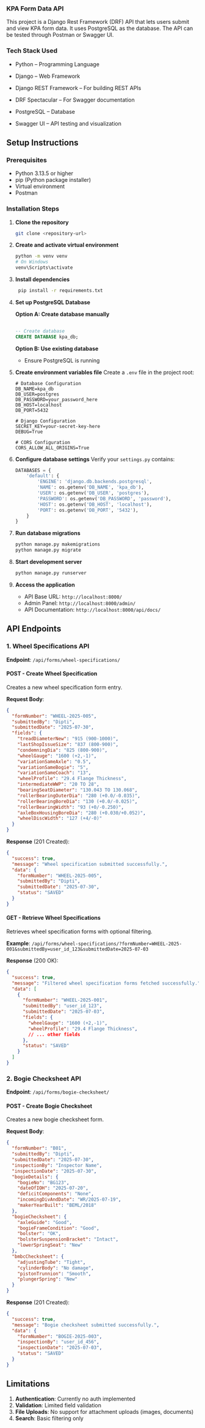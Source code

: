 ### KPA Form Data API

This project is a Django Rest Framework (DRF) API that lets users submit and view KPA form data. It uses PostgreSQL as the database. The API can be tested through Postman or Swagger UI.

### Tech Stack Used

- Python – Programming Language

- Django – Web Framework

- Django REST Framework – For building REST APIs

- DRF Spectacular – For Swagger documentation

- PostgreSQL – Database

- Swagger UI – API testing and visualization


## Setup Instructions

### Prerequisites
- Python 3.13.5 or higher
- pip (Python package installer)
- Virtual environment 
- Postman

### Installation Steps

1. **Clone the repository**
   ```bash
   git clone <repository-url>
   ```

2. **Create and activate virtual environment**
   ```bash
   python -m venv venv
   # On Windows
   venv\Scripts\activate
   ```

3. **Install dependencies**
   ```bash
    pip install -r requirements.txt
   ```

4. **Set up PostgreSQL Database**
   
   **Option A: Create database manually**
   ```sql
 
   -- Create database
   CREATE DATABASE kpa_db;
   ```
   
   **Option B: Use existing database**
   - Ensure PostgreSQL is running

5. **Create environment variables file**
   Create a `.env` file in the project root:
   ```env
   # Database Configuration
   DB_NAME=kpa_db
   DB_USER=postgres
   DB_PASSWORD=your_password_here
   DB_HOST=localhost
   DB_PORT=5432
   
   # Django Configuration
   SECRET_KEY=your-secret-key-here
   DEBUG=True
   
   # CORS Configuration
   CORS_ALLOW_ALL_ORIGINS=True
   ```

6. **Configure database settings**
   Verify your `settings.py` contains:
   ```python
   DATABASES = {
       'default': {
           'ENGINE': 'django.db.backends.postgresql',
           'NAME': os.getenv('DB_NAME', 'kpa_db'),
           'USER': os.getenv('DB_USER', 'postgres'),
           'PASSWORD': os.getenv('DB_PASSWORD', 'password'),
           'HOST': os.getenv('DB_HOST', 'localhost'),
           'PORT': os.getenv('DB_PORT', '5432'),
       }
   }
   ```

4. **Run database migrations**
   ```bash
   python manage.py makemigrations
   python manage.py migrate
   ```

5. **Start development server**
   ```bash
   python manage.py runserver
   ```

7. **Access the application**
   - API Base URL: `http://localhost:8000/`
   - Admin Panel: `http://localhost:8000/admin/`
   - API Documentation: `http://localhost:8000/api/docs/`

## API Endpoints

### 1. Wheel Specifications API

**Endpoint**: `/api/forms/wheel-specifications/`

#### POST - Create Wheel Specification
Creates a new wheel specification form entry.

**Request Body**:
```json
{
  "formNumber": "WHEEL-2025-005",
  "submittedBy": "Dipti",
  "submittedDate": "2025-07-30",
  "fields": {
    "treadDiameterNew": "915 (900-1000)",
    "lastShopIssueSize": "837 (800-900)",
    "condemningDia": "825 (800-900)",
    "wheelGauge": "1600 (+2,-1)",
    "variationSameAxle": "0.5",
    "variationSameBogie": "5",
    "variationSameCoach": "13",
    "wheelProfile": "29.4 Flange Thickness",
    "intermediateWWP": "20 TO 28",
    "bearingSeatDiameter": "130.043 TO 130.068",
    "rollerBearingOuterDia": "280 (+0.0/-0.035)",
    "rollerBearingBoreDia": "130 (+0.0/-0.025)",
    "rollerBearingWidth": "93 (+0/-0.250)",
    "axleBoxHousingBoreDia": "280 (+0.030/+0.052)",
    "wheelDiscWidth": "127 (+4/-0)"
  }
}
```

**Response** (201 Created):
```json
{
  "success": true,
  "message": "Wheel specification submitted successfully.",
  "data": {
    "formNumber": "WHEEL-2025-005",
    "submittedBy": "Dipti",
    "submittedDate": "2025-07-30",
    "status": "SAVED"
  }
}
```

#### GET - Retrieve Wheel Specifications
Retrieves wheel specification forms with optional filtering.

**Example**: `/api/forms/wheel-specifications/?formNumber=WHEEL-2025-001&submittedBy=user_id_123&submittedDate=2025-07-03`

**Response** (200 OK):
```json
{
  "success": true,
  "message": "Filtered wheel specification forms fetched successfully.",
  "data": [
    {
      "formNumber": "WHEEL-2025-001",
      "submittedBy": "user_id_123",
      "submittedDate": "2025-07-03",
      "fields": {
        "wheelGauge": "1600 (+2,-1)",
        "wheelProfile": "29.4 Flange Thickness",
        // ... other fields
      },
      "status": "SAVED"
    }
  ]
}
```

### 2. Bogie Checksheet API

**Endpoint**: `/api/forms/bogie-checksheet/`

#### POST - Create Bogie Checksheet
Creates a new bogie checksheet form.

**Request Body**:
```json
{
  "formNumber": "B01",
  "submittedBy": "Dipti",
  "submittedDate": "2025-07-30",
  "inspectionBy": "Inspector Name",
  "inspectionDate": "2025-07-30",
  "bogieDetails": {
    "bogieNo": "BG123",
    "dateOfIOH": "2025-07-20",
    "deficitComponents": "None",
    "incomingDivAndDate": "WR/2025-07-19",
    "makerYearBuilt": "BEML/2018"
  },
  "bogieChecksheet": {
    "axleGuide": "Good",
    "bogieFrameCondition": "Good",
    "bolster": "OK",
    "bolsterSuspensionBracket": "Intact",
    "lowerSpringSeat": "New"
  },
  "bmbcChecksheet": {
    "adjustingTube": "Tight",
    "cylinderBody": "No damage",
    "pistonTrunnion": "Smooth",
    "plungerSpring": "New"
  }
}
```

**Response** (201 Created):
```json
{
  "success": true,
  "message": "Bogie checksheet submitted successfully.",
  "data": {
    "formNumber": "BOGIE-2025-003",
    "inspectionBy": "user_id_456",
    "inspectionDate": "2025-07-03",
    "status": "SAVED"
  }
}
```


## Limitations

1. **Authentication**: Currently no auth implemented
2. **Validation**: Limited field validation 
3. **File Uploads**: No support for attachment uploads (images, documents)
4. **Search**: Basic filtering only 




